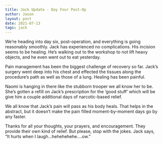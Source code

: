 ```yaml
---
title: Jack Update - Day Four Post-Op
author: Jason
layout: post
date: 2021-07-13
tags: jack
---
```


We’re heading into day six,  post-operation, and everything is going reasonably smoothly.  Jack has experienced no complications.  His incision seems to be healing.  He’s walking out to the workshop to not lift heavy objects, and he even went out to eat yesterday.

Pain management has been the biggest challenge of recovery so far.  Jack’s surgery went deep into his chest and effected the tissues along the procedure’s path as well as those of a lung.  Healing has been painful.

Naomi is hanging in there like the stubborn trooper we all know her to be.  She’s gotten a refill on Jack’s prescription for the ‘good stuff’ which will be give him a couple additional days of narcotic-based relief.  

We all know that Jack’s pain will pass as his body heals.  That helps in the abstract, but it doesn’t make the pain filled moment-by-moment days go by any faster.

Thanks for all your thoughts, your prayers, and encouragement.  They provide their own kind of relief.   But please, stop with the jokes.  Jack says, “It hurts when I laugh...hehehehehe....ow.”

<!--
SYNTAX FOR IMAGES
* use services to create JPG and to create thumbnail that is 720px wide

[![ALT-TEXT](/assets/images/filename-thumbnail.jpg)](/assets/images/filename.jpg)
-->

<!--
SYNTAX FOR VIDEO
* convert MOV to mp4 using VLC

<video width="480" height="320" controls="controls">
  <source src="/assets/media/filename.m4v" type="video/mp4">
</video>
-->
